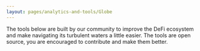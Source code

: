 ```yaml
---
layout: pages/analytics-and-tools/Globe
---
```


The tools below are built by our community to improve the DeFi ecosystem and make navigating its turbulent waters a little easier. The tools are open source, you are encouraged to contribute and make them better. 
